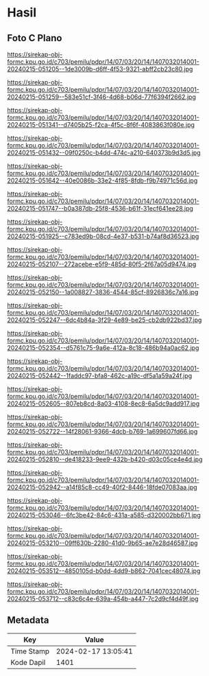 # Hasil

## Foto C Plano

https://sirekap-obj-formc.kpu.go.id/c703/pemilu/pdpr/14/07/03/20/14/1407032014001-20240215-051205--1de3009b-d6ff-4f53-9321-abff2cb23c80.jpg

https://sirekap-obj-formc.kpu.go.id/c703/pemilu/pdpr/14/07/03/20/14/1407032014001-20240215-051259--583e51cf-3f46-4d68-b06d-77f6394f2662.jpg

https://sirekap-obj-formc.kpu.go.id/c703/pemilu/pdpr/14/07/03/20/14/1407032014001-20240215-051341--d7405b25-f2ca-4f5c-8f6f-4083863f080e.jpg

https://sirekap-obj-formc.kpu.go.id/c703/pemilu/pdpr/14/07/03/20/14/1407032014001-20240215-051432--09f0250c-b4dd-474c-a210-640373b9d3d5.jpg

https://sirekap-obj-formc.kpu.go.id/c703/pemilu/pdpr/14/07/03/20/14/1407032014001-20240215-051642--40e0086b-33e2-4f85-8fdb-f9b74971c56d.jpg

https://sirekap-obj-formc.kpu.go.id/c703/pemilu/pdpr/14/07/03/20/14/1407032014001-20240215-051747--b0a387db-25f8-4536-b61f-31ecf641ee28.jpg

https://sirekap-obj-formc.kpu.go.id/c703/pemilu/pdpr/14/07/03/20/14/1407032014001-20240215-051925--c783ed9b-08cd-4e37-b531-b74af8d36523.jpg

https://sirekap-obj-formc.kpu.go.id/c703/pemilu/pdpr/14/07/03/20/14/1407032014001-20240215-052107--272acebe-e5f9-485d-80f5-2f67a05d9474.jpg

https://sirekap-obj-formc.kpu.go.id/c703/pemilu/pdpr/14/07/03/20/14/1407032014001-20240215-052150--1a008827-3836-4544-85cf-8926836c7a16.jpg

https://sirekap-obj-formc.kpu.go.id/c703/pemilu/pdpr/14/07/03/20/14/1407032014001-20240215-052247--6dc4b84a-3f29-4e89-be25-cb2db922bd37.jpg

https://sirekap-obj-formc.kpu.go.id/c703/pemilu/pdpr/14/07/03/20/14/1407032014001-20240215-052354--d5761c75-9a6e-412a-8c18-486b94a0ac62.jpg

https://sirekap-obj-formc.kpu.go.id/c703/pemilu/pdpr/14/07/03/20/14/1407032014001-20240215-052442--1faddc97-bfa8-462c-a19c-df5a1a59a24f.jpg

https://sirekap-obj-formc.kpu.go.id/c703/pemilu/pdpr/14/07/03/20/14/1407032014001-20240215-052605--807eb8cd-8a03-4108-8ec8-6a5dc9add917.jpg

https://sirekap-obj-formc.kpu.go.id/c703/pemilu/pdpr/14/07/03/20/14/1407032014001-20240215-052722--14f28061-9366-4dcb-b769-1a699607fd66.jpg

https://sirekap-obj-formc.kpu.go.id/c703/pemilu/pdpr/14/07/03/20/14/1407032014001-20240215-052810--de418233-9ee9-432b-b420-d03c05ce4e4d.jpg

https://sirekap-obj-formc.kpu.go.id/c703/pemilu/pdpr/14/07/03/20/14/1407032014001-20240215-052942--a14f85c8-cc49-40f2-8446-18fde07083aa.jpg

https://sirekap-obj-formc.kpu.go.id/c703/pemilu/pdpr/14/07/03/20/14/1407032014001-20240215-053046--6fc3be42-84c6-431a-a585-d320002bb671.jpg

https://sirekap-obj-formc.kpu.go.id/c703/pemilu/pdpr/14/07/03/20/14/1407032014001-20240215-053210--09ff630b-2280-41d0-9b65-ae7e28d46587.jpg

https://sirekap-obj-formc.kpu.go.id/c703/pemilu/pdpr/14/07/03/20/14/1407032014001-20240215-053512--4850105d-b0dd-4dd9-b862-7041cec48074.jpg

https://sirekap-obj-formc.kpu.go.id/c703/pemilu/pdpr/14/07/03/20/14/1407032014001-20240215-053712--c83c6c4e-639a-454b-a447-7c2d9cf4d49f.jpg


## Metadata

| Key        | Value               |
| ---------- | ------------------- |
| Time Stamp | 2024-02-17 13:05:41 |
| Kode Dapil | 1401                |



